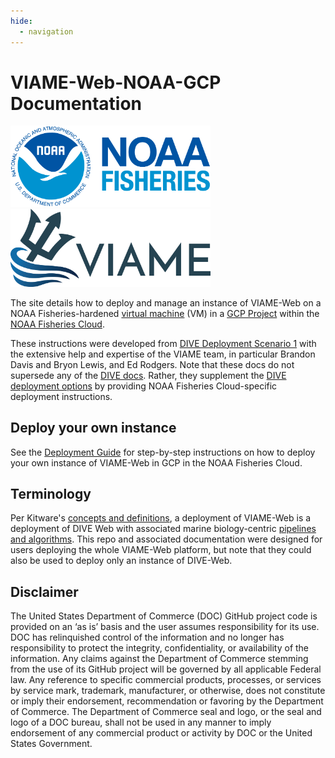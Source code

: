 ```yaml
---
hide:
  - navigation
---
```


# VIAME-Web-NOAA-GCP Documentation

<p>
  <img width="320" style="margin-right: 50px;" src="images/noaa-fisheries-rgb-2line-horizontal-small.png">
  <img width="320" style="margin-right: 50px;" src="https://raw.githubusercontent.com/Kitware/dive/main/docs/images/General/logo.png">
</p>

The site details how to deploy and manage an instance of VIAME-Web on a NOAA Fisheries-hardened [virtual machine](https://cloud.google.com/compute) (VM) in a [GCP Project](https://sites.google.com/noaa.gov/fisheriescloudservices/home) within the [NOAA Fisheries Cloud](https://sites.google.com/noaa.gov/nmfs-hq-ocio-cloud-portal/home). 

These instructions were developed from [DIVE Deployment Scenario 1](https://kitware.github.io/dive/Deployment-Provision/) with the extensive help and expertise of the VIAME team, in particular Brandon Davis and Bryon Lewis, and Ed Rodgers. Note that these docs do not supersede any of the [DIVE docs](https://kitware.github.io/dive). Rather, they supplement the [DIVE deployment options](https://kitware.github.io/dive/Deployment-Overview/) by providing NOAA Fisheries Cloud-specific deployment instructions.

## Deploy your own instance

See the [Deployment Guide](deployment-general.md) for step-by-step instructions on how to deploy your own instance of VIAME-Web in GCP in the NOAA Fisheries Cloud.

## Terminology

Per Kitware's [concepts and definitions](https://kitware.github.io/dive/#concepts-and-definitions), a deployment of VIAME-Web is a deployment of DIVE Web with associated marine biology-centric [pipelines and algorithms](admin-general.md#addon-management). This repo and associated documentation were designed for users deploying the whole VIAME-Web platform, but note that they  could also be used to deploy only an instance of DIVE-Web.

## Disclaimer

The United States Department of Commerce (DOC) GitHub project code is provided on an ‘as is’ basis and the user assumes responsibility for its use. DOC has relinquished control of the information and no longer has responsibility to protect the integrity, confidentiality, or availability of the information. Any claims against the Department of Commerce stemming from the use of its GitHub project will be governed by all applicable Federal law. Any reference to specific commercial products, processes, or services by service mark, trademark, manufacturer, or otherwise, does not constitute or imply their endorsement, recommendation or favoring by the Department of Commerce. The Department of Commerce seal and logo, or the seal and logo of a DOC bureau, shall not be used in any manner to imply endorsement of any commercial product or activity by DOC or the United States Government.

<!-- [![](https://raw.githubusercontent.com/RVerse-Tutorials/NOAA-branded-simple/main/static/noaa-fisheries-rgb-2line-horizontal-small.png)](https://www.fisheries.noaa.gov/) -->
